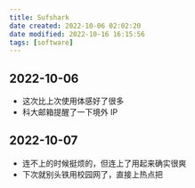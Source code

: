 ```yaml
---
title: Sufshark
date created: 2022-10-06 02:02:20
date modified: 2022-10-16 16:15:56
tags: [software]
---
```


## 2022-10-06

- 这次比上次使用体感好了很多
- 科大邮箱提醒了一下境外 IP

## 2022-10-07

- 连不上的时候挺烦的，但连上了用起来确实很爽
- 下次就别头铁用校园网了，直接上热点把
